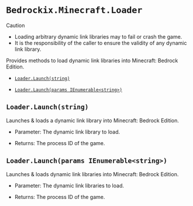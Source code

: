 # `Bedrockix.Minecraft.Loader`

> [!CAUTION]
> - Loading arbitrary dynamic link libraries may to fail or crash the game.
> - It is the responsibility of the caller to ensure the validity of any dynamic link library.

Provides methods to load dynamic link libraries into Minecraft: Bedrock Edition.

- [`Loader.Launch(string)`](#loaderlaunchstring)

- [`Loader.Launch(params IEnumerable<string>)`](#loaderlaunchparams-ienumerablestring)

## `Loader.Launch(string)`

Launches & loads a dynamic link library into Minecraft: Bedrock Edition.

- Parameter: The dynamic link library to load.

- Returns: The process ID of the game.

## `Loader.Launch(params IEnumerable<string>)`

Launches & loads dynamic link libraries into Minecraft: Bedrock Edition.

- Parameter: The dynamic link libraries to load.

- Returns: The process ID of the game.
